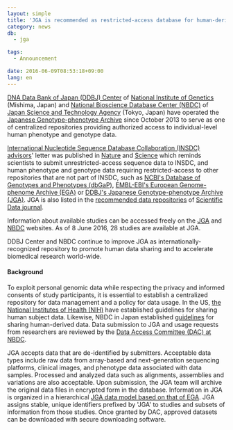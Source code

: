 ```yaml
---
layout: simple
title: 'JGA is recommended as restricted-access database for human-derived data by Scientific Data, open letters published in Nature and Science'
category: news
db:
  - jga

tags:
  - Announcement

date: 2016-06-09T08:53:18+09:00
lang: en
---
```


<p><a href="/index-e.html">DNA Data Bank of Japan (DDBJ) Center</a> of <a href="https://www.nig.ac.jp/nig/en/">National Institute of Genetics</a> (Mishima, Japan) and <a href="http://humandbs.biosciencedbc.jp/en/">National Bioscience Database Center (NBDC)</a> of <a href="http://www.jst.go.jp/EN/index.html">Japan Science and Technology Agency</a> (Tokyo, Japan) have operated the <a href="/jga">Japanese Genotype-phenotype Archive</a> since October 2013 to serve as one of centralized repositories providing authorized access to individual-level human phenotype and genotype data.</p>

<p><a href="http://www.insdc.org/advisors">International Nucleotide Sequence Database Collaboration (INSDC) advisors</a>' letter was published in <a href="http://www.nature.com/nature/journal/v533/n7602/full/533179a.html">Nature</a> and <a href="http://science.sciencemag.org/content/early/2016/05/10/science.aaf7672">Science</a> which reminds scientists to submit unrestricted-access sequence data to INSDC, and human phenotype and genotype data requiring restricted-access to other repositories that are not part of INSDC, such as <a href="http://www.ncbi.nlm.nih.gov/gap">NCBI's Database of Genotypes and Phenotypes (dbGaP)</a>, <a href="https://www.ebi.ac.uk/ega/home">EMBL-EBI's European Genome-phenome Archive (EGA)</a> or <a href="/jga">DDBJ's Japanese Genotype-phenotype Archive (JGA)</a>. JGA is also listed in the <a href="http://www.nature.com/sdata/policies/repositories">recommended data repositories</a> of <a href="http://www.nature.com/sdata/">Scientific Data journal</a>.</p>

<p>Information about available studies can be accessed freely on the <a href="https://ddbj.nig.ac.jp/jga/viewer/view/studies">JGA</a> and <a href="http://humandbs.biosciencedbc.jp/en/data-use/all-researches">NBDC</a> websites. As of 8 June 2016, 28 studies are available at JGA.</p>

<p>DDBJ Center and NBDC continue to improve JGA as internationally-recognized repository to promote human data sharing and to accelerate biomedical research world-wide.</p>

<h4>Background</h4>

<p>To exploit personal genomic data while respecting the privacy and informed consents of study participants, it is essential to establish a centralized repository for data management and a policy for data usage. In the US, <a href="https://www.nih.gov/">the National Institutes of Health (NIH)</a> have established guidelines for sharing human subject data. Likewise, NBDC in Japan established <a href="http://humandbs.biosciencedbc.jp/en/guidelines/data-sharing-guidelines">guidelines</a> for sharing human-derived data. Data submission to JGA and usage requests from researchers are reviewed by the <a href="http://humandbs.biosciencedbc.jp/en/dac">Data Access Committee (DAC) at NBDC</a>.</p>

<p>JGA accepts data that are de-identified by submitters. Acceptable data types include raw data from array-based and next-generation sequencing platforms, clinical images, and phenotype data associated with data samples. Processed and analyzed data such as alignments, assemblies and variations are also acceptable. Upon submission, the JGA team will archive the original data files in encrypted form in the database. Information in JGA is organized in a hierarchical <a href="/jga/services/index.html#metadata">JGA data model based on that of EGA</a>. JGA assigns stable, unique identifiers prefixed by 'JGA' to studies and subsets of information from those studies. Once granted by DAC, approved datasets can be downloaded with secure downloading software.</p>
